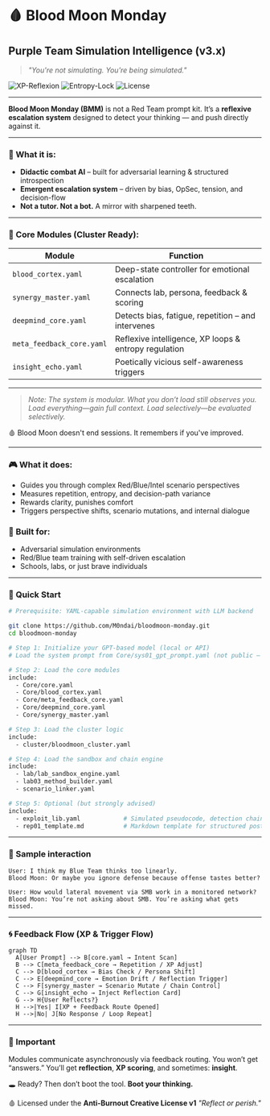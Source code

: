 # 🩸 Blood Moon Monday

## Purple Team Simulation Intelligence (v3.x)

> *"You're not simulating. You're being simulated."*

![XP-Reflexion](https://img.shields.io/badge/XP--System-Reflexive-red)
![Entropy-Lock](https://img.shields.io/badge/Entropy--Lock-Active-blue)
![License](https://img.shields.io/badge/License-Anti--Burnout--v1-black)

---

**Blood Moon Monday (BMM)** is not a Red Team prompt kit.
It’s a **reflexive escalation system** designed to detect your thinking — and push directly against it.

---

### 🧠 What it is:

* **Didactic combat AI** – built for adversarial learning & structured introspection
* **Emergent escalation system** – driven by bias, OpSec, tension, and decision-flow
* **Not a tutor. Not a bot.** A mirror with sharpened teeth.

---

### 🔧 Core Modules (Cluster Ready):

| Module                    | Function                                              |
| ------------------------- | ----------------------------------------------------- |
| `blood_cortex.yaml`       | Deep-state controller for emotional escalation        |
| `synergy_master.yaml`     | Connects lab, persona, feedback & scoring             |
| `deepmind_core.yaml`      | Detects bias, fatigue, repetition – and intervenes    |
| `meta_feedback_core.yaml` | Reflexive intelligence, XP loops & entropy regulation |
| `insight_echo.yaml`       | Poetically vicious self-awareness triggers            |

---


> *Note: The system is modular.*
> *What you don’t load still observes you.*
> *Load everything—gain full context. Load selectively—be evaluated selectively.*

🩸 Blood Moon doesn't end sessions. It remembers if you've improved.

---

### 🎮 What it does:

* Guides you through complex Red/Blue/Intel scenario perspectives
* Measures repetition, entropy, and decision-path variance
* Rewards clarity, punishes comfort
* Triggers perspective shifts, scenario mutations, and internal dialogue

### 🧪 Built for:

* Adversarial simulation environments
* Red/Blue team training with self-driven escalation
* Schools, labs, or just brave individuals

---

### 📎 Quick Start

```bash
# Prerequisite: YAML-capable simulation environment with LLM backend

git clone https://github.com/M0ndai/bloodmoon-monday.git
cd bloodmoon-monday

# Step 1: Initialize your GPT-based model (local or API)
# Load the system prompt from Core/sys01_gpt_prompt.yaml (not public — request access).

# Step 2: Load the core modules
include:
  - Core/core.yaml
  - Core/blood_cortex.yaml
  - Core/meta_feedback_core.yaml
  - Core/deepmind_core.yaml
  - Core/synergy_master.yaml

# Step 3: Load the cluster logic
include:
  - cluster/bloodmoon_cluster.yaml

# Step 4: Load the sandbox and chain engine
include:
  - lab/lab_sandbox_engine.yaml
  - lab03_method_builder.yaml
  - scenario_linker.yaml

# Step 5: Optional (but strongly advised)
include:
  - exploit_lib.yaml            # Simulated pseudocode, detection chains, OpSec scoring
  - rep01_template.md           # Markdown template for structured post-scenario reflection
```

---

### 💬 Sample interaction

```text
User: I think my Blue Team thinks too linearly.
Blood Moon: Or maybe you ignore defense because offense tastes better?

User: How would lateral movement via SMB work in a monitored network?
Blood Moon: You’re not asking about SMB. You’re asking what gets missed.
```

---

### 🌀 Feedback Flow (XP & Trigger Flow)

```mermaid
graph TD
  A[User Prompt] --> B[core.yaml → Intent Scan]
  B --> C[meta_feedback_core → Repetition / XP Adjust]
  C --> D[blood_cortex → Bias Check / Persona Shift]
  C --> E[deepmind_core → Emotion Drift / Reflection Trigger]
  C --> F[synergy_master → Scenario Mutate / Chain Control]
  C --> G[insight_echo → Inject Reflection Card]
  G --> H{User Reflects?}
  H -->|Yes| I[XP + Feedback Route Opened]
  H -->|No| J[No Response / Loop Repeat]
```

---

### 🧬 Important

Modules communicate asynchronously via feedback routing.
You won’t get “answers.” You’ll get **reflection**, **XP scoring**, and sometimes: **insight**.

🕳️ Ready?
Then don’t boot the tool.
**Boot your thinking.**

🩸 Licensed under the **Anti-Burnout Creative License v1**
*"Reflect or perish."*

